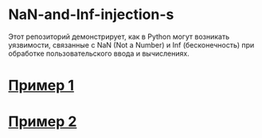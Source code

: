 # NaN-and-Inf-injection-s
Этот репозиторий демонстрирует, как в Python могут возникать уязвимости, связанные с NaN (Not a Number) и Inf (бесконечность) при обработке пользовательского ввода и вычислениях.

# [ **Пример 1**](https://github.com/NotSadMan/NaN-and-Inf-injection-s/blob/main/first_example.py)
# [ **Пример 2**](https://github.com/NotSadMan/NaN-and-Inf-injection-s/blob/main/second_example.py)

